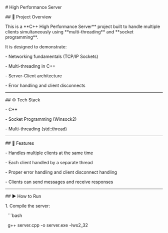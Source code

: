\# High Performance Server



\## 📌 Project Overview

This is a \*\*C++ High Performance Server\*\* project built to handle multiple clients simultaneously using \*\*multi-threading\*\* and \*\*socket programming\*\*.  



It is designed to demonstrate:

\- Networking fundamentals (TCP/IP Sockets)

\- Multi-threading in C++

\- Server-Client architecture

\- Error handling and client disconnects



---



\## ⚙️ Tech Stack

\- C++

\- Socket Programming (Winsock2)

\- Multi-threading (std::thread)



---



\## 🚀 Features

\- Handles multiple clients at the same time  

\- Each client handled by a separate thread  

\- Proper error handling and client disconnect handling  

\- Clients can send messages and receive responses  



---



\## ▶️ How to Run

1\. Compile the server:

&nbsp;  ```bash

&nbsp;  g++ server.cpp -o server.exe -lws2\_32



